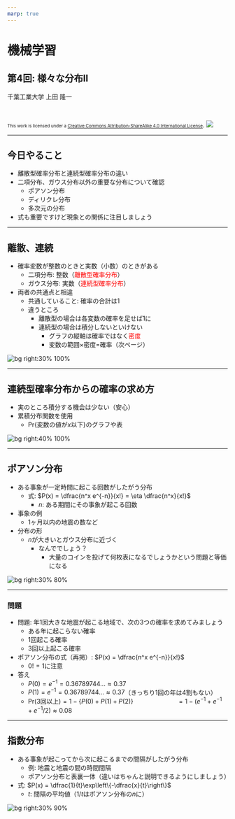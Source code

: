 ```yaml
---
marp: true
---
```


<!-- footer: "機械学習（と統計）第4回" -->

# 機械学習

## 第4回: 様々な分布II

千葉工業大学 上田 隆一

<br />

<span style="font-size:70%">This work is licensed under a </span>[<span style="font-size:70%">Creative Commons Attribution-ShareAlike 4.0 International License</span>](https://creativecommons.org/licenses/by-sa/4.0/).
![](https://i.creativecommons.org/l/by-sa/4.0/88x31.png)

---

<!-- paginate: true -->

## 今日やること

- 離散型確率分布と連続型確率分布の違い
- 二項分布、ガウス分布以外の重要な分布について確認
    - ポアソン分布
    - ディリクレ分布
    - 多次元の分布
- 式も重要ですけど現象との関係に注目しましょう

---

## 離散、連続

- 確率変数が整数のときと実数（小数）のときがある
    - 二項分布: 整数（<span style="color:red">離散型確率分布</span>）
    - ガウス分布: 実数（<span style="color:red">連続型確率分布</span>）
- 両者の共通点と相違
    - 共通していること: 確率の合計は1
    - 違うところ
        - 離散型の場合は各変数の確率を足せば1に
        - 連続型の場合は積分しないといけない
            - グラフの縦軸は確率ではなく<span style="color:red">密度</span>
            - 変数の範囲$\times$密度$=$確率（次ページ）

![bg right:30% 100%](./figs/bin_and_gauss2.png)

---

## 連続型確率分布からの確率の求め方

- 実のところ積分する機会は少ない（安心）
- 累積分布関数を使用
    - $\text{Pr}\{$変数の値が$x$以下$\}$のグラフや表

![bg right:40% 100%](./figs/gauss_accum.png)

---

## ポアソン分布

- ある事象が一定時間に起こる回数がしたがう分布
    - 式: $P(x) = \dfrac{n^x e^{-n}}{x!}  = \eta \dfrac{n^x}{x!}$
        - $n$: ある期間にその事象が起こる回数
- 事象の例
   - 1ヶ月以内の地震の数など
- 分布の形
    - $n$が大きいとガウス分布に近づく
        - なんででしょう？
            * 大量のコインを投げて何枚表になるでしょうかという問題と等価になる

![bg right:30% 80%](./figs/poisson.png)


---

### 問題

- 問題: 年1回大きな地震が起こる地域で、次の3つの確率を求めてみましょう
    - ある年に起こらない確率
    - 1回起こる確率
    - 3回以上起こる確率
- ポアソン分布の式（再掲）: $P(x) = \dfrac{n^x e^{-n}}{x!}$
    - $0! = 1$に注意
- 答え
    * $P(0) = e^{-1} = 0.36789744... \approx 0.37$
    * $P(1) = e^{-1} = 0.36789744... \approx 0.37$（きっちり1回の年は4割もない）
    * $\text{Pr}(3$回以上$) = 1 - \left\{P(0) + P(1) + P(2)\right\}$
    $\qquad\qquad\qquad= 1 - (e^{-1} + e^{-1} + e^{-1}/2) \approx 0.08$

---

## 指数分布

- ある事象が起こってから次に起こるまでの間隔がしたがう分布
    - 例: 地震と地震の間の時間間隔
    - ポアソン分布と表裏一体（違いはちゃんと説明できるようにしましょう）
- 式: $P(x) = \dfrac{1}{t}\exp\left\{-\dfrac{x}{t}\right\}$
    - $t$: 間隔の平均値（$1/t$はポアソン分布の$n$に）

![bg right:30% 90%](./figs/exp_dist.png)
